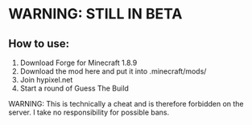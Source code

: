 # WARNING: STILL IN BETA

## How to use:
1. Download Forge for Minecraft 1.8.9
2. Download the mod here and put it into .minecraft/mods/
3. Join hypixel.net
4. Start a round of Guess The Build

WARNING: This is technically a cheat and is therefore forbidden on the server. I take no responsibility for possible bans.
